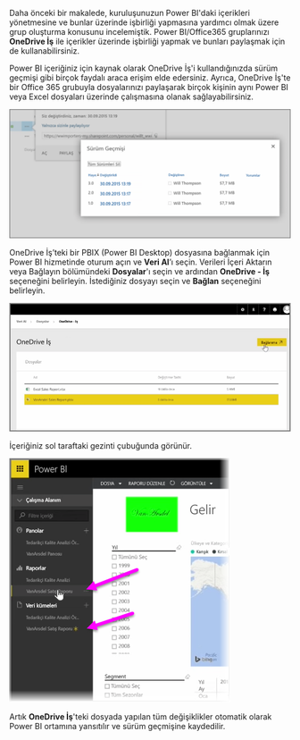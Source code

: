 Daha önceki bir makalede, kuruluşunuzun Power BI'daki içerikleri yönetmesine ve bunlar üzerinde işbirliği yapmasına yardımcı olmak üzere grup oluşturma konusunu incelemiştik. Power BI/Office365 gruplarınızı **OneDrive İş** ile içerikler üzerinde işbirliği yapmak ve bunları paylaşmak için de kullanabilirsiniz.

Power BI içeriğiniz için kaynak olarak OneDrive İş'i kullandığınızda sürüm geçmişi gibi birçok faydalı araca erişim elde edersiniz. Ayrıca, OneDrive İş'te bir Office 365 grubuyla dosyalarınızı paylaşarak birçok kişinin aynı Power BI veya Excel dosyaları üzerinde çalışmasına olanak sağlayabilirsiniz.

![](media/6-4a-integrate-onedrive-for-business/6-4a_1.png)

OneDrive İş’teki bir PBIX (Power BI Desktop) dosyasına bağlanmak için Power BI hizmetinde oturum açın ve **Veri Al**’ı seçin. Verileri İçeri Aktarın veya Bağlayın bölümündeki **Dosyalar**'ı seçin ve ardından **OneDrive - İş** seçeneğini belirleyin. İstediğiniz dosyayı seçin ve **Bağlan** seçeneğini belirleyin.

![](media/6-4a-integrate-onedrive-for-business/6-4a_2.png)

İçeriğiniz sol taraftaki gezinti çubuğunda görünür.

![](media/6-4a-integrate-onedrive-for-business/6-4a_3.png)

Artık **OneDrive İş**'teki dosyada yapılan tüm değişiklikler otomatik olarak Power BI ortamına yansıtılır ve sürüm geçmişine kaydedilir.

